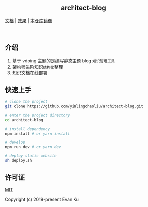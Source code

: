 <h2 align="center">
architect-blog</h2>

[文档](https://yinlingchaoliu.github.io) |
[效果](https://yinlingchaoliu.github.io) |
[本仓库镜像](https://github.com/yinlingchaoliu/architect-blog)

<br/>

## 介绍

1. 基于 vdoing 主题的是编写静态主题 blog `知识管理工具`
2. 架构师进阶知识`结构化`整理
3. 知识文档在线部署

## 快速上手

```bash
# clone the project
git clone https://github.com/yinlingchaoliu/architect-blog.git

# enter the project directory
cd architect-blog

# install dependency
npm install # or yarn install

# develop
npm run dev # or yarn dev

# deploy static website
sh deploy.sh
```

<!--
## :sparkling_heart:支持这个项目

如果你正在使用这个项目并感觉良好，或只是想要支持我继续开发，你可以通过如下*任意* 方式支持我：

1. _Star_ 并 分享这个项目 :rocket:
2. 保留主题 footer(页脚) 的主题链接 :D
3. 关注公众号`yqyjs666`，回复`前端资源`，可获取 [前端学习资源](https://github.com/xugaoyi/blog-gitalk-comment/wiki/Front-end-Study)
<!-- 4. 轻轻点击一次页面广告 ✨ -->

<!-- 4. 通过以下二维码 一次性捐款。 我多半会买一杯 ~~咖啡~~ 茶。:tea:

谢谢！ :heart: -->

<!-- |                                                  微信赞赏                                                   |                                                        微信                                                        |                                                       支付宝                                                       |
| :---------------------------------------------------------------------------------------------------------: | :----------------------------------------------------------------------------------------------------------------: | :----------------------------------------------------------------------------------------------------------------: |
| <img src="https://cdn.staticaly.com/gh/xugaoyi/image_store/blog/20200523131533.jpg" alt="赞赏码" width=150> | <img src="https://cdn.staticaly.com/gh/xugaoyi/image_store/blog/20200410113708.jpg" alt="Wechat QRcode" width=150> | <img src="https://cdn.staticaly.com/gh/xugaoyi/image_store/blog/20200410113707.jpg" alt="Alipay QRcode" width=150> | -->

<!-- 二维码没有正常显示？点 [这里 😎](https://doc.xugaoyi.com/pages/1b12ed/) -->

<!-- ## 致谢

:heart:感谢支持这个项目的朋友

:heart:感谢为这个项目贡献代码的朋友 → [Contributors](https://github.com/xugaoyi/vuepress-theme-vdoing/graphs/contributors) -->

<!-- ## 交流群

<table>
  <tbody>
    <tr>
      <td align="center" valign="middle">
        <img src="https://mmbiz.qpic.cn/sz_mmbiz_jpg/SaV6d0YfaAS0naAeQWibGVkSt6DxSaqGxdkJaeEqoJJ6M1NV1kq9aUqE3lGo7BuroTAoMg4rgibIIay1ibfvqXEiaA/0?wx_fmt=jpeg" class="no-zoom" style="width:120px;margin: 10px;">
        <p>vdoing微信群(添加我微信备注"加群")</p>
      </td>
      <td align="center" valign="middle">
        <img src="https://cdn.staticaly.com/gh/xugaoyi/image_store@master/qq.3ugglfuuwz00.webp" alt="群号: 694387113" class="no-zoom" style="width:120px;margin: 10px;">
        <p>vdoing QQ群: 694387113</p>
      </td>
    </tr>
  </tbody>
</table>  -->

## 许可证

[MIT](https://github.com/xugaoyi/vuepress-theme-vdoing/blob/master/LICENSE)

Copyright (c) 2019-present Evan Xu
